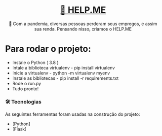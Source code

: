 <h1 align="center">
    <a href="">🔗 HELP.ME</a>
</h1>
<p align="center">🚀 Com a pandemia, diversas pessoas perderam seus empregos, e assim sua renda. Pensando nisso, criamos o HELP.ME </p>

Para rodar o projeto:
=================
<!--ts-->
   * Instale o Python ( 3.8 )
   * Intale a biblioteca virtualenv - pip install virtualenv
   * Inicie a virtualenv - python -m virtualenv myenv
   * Instale as bibliotecas - pip install -r requirements.txt
   * Rode o run.py
   * Tudo pronto!
<!--te-->

### 🛠 Tecnologias

As seguintes ferramentas foram usadas na construção do projeto:

- [Python]
- [Flask]
